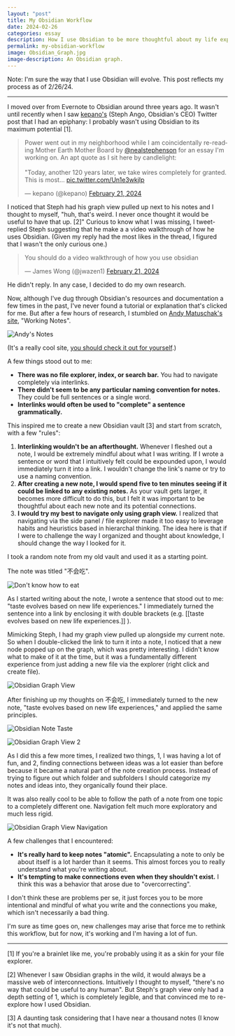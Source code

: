 ```yaml
---
layout: "post"
title: My Obsidian Workflow
date: 2024-02-26
categories: essay
description: How I use Obsidian to be more thoughtful about my life experiences and learning.
permalink: my-obsidian-workflow
image: Obsidian_Graph.jpg
image-description: An Obsidian graph.
---
```


Note: I'm sure the way that I use Obsidian will evolve. This post reflects my process as of 2/26/24.

---

I moved over from Evernote to Obsidian around three years ago. It wasn't until recently when I saw [kepano's](https://twitter.com/kepano) (Steph Ango, Obsidian's CEO) Twitter post that I had an epiphany: I probably wasn't using Obsidian to its maximum potential [1].

<blockquote class="twitter-tweet"><p lang="en" dir="ltr">Power went out in my neighborhood while I am coincidentally re-reading Mother Earth Mother Board by <a href="https://twitter.com/nealstephenson?ref_src=twsrc%5Etfw">@nealstephenson</a> for an essay I&#39;m working on. An apt quote as I sit here by candlelight:<br><br>&quot;Today, another 120 years later, we take wires completely for granted. This is most… <a href="https://t.co/Un1e3wkjIp">pic.twitter.com/Un1e3wkjIp</a></p>&mdash; kepano (@kepano) <a href="https://twitter.com/kepano/status/1760147688690184569?ref_src=twsrc%5Etfw">February 21, 2024</a></blockquote> <script async src="https://platform.twitter.com/widgets.js" charset="utf-8"></script>

I noticed that Steph had his graph view pulled up next to his notes and I thought to myself, "huh, that's weird. I never once thought it would be useful to have that up. [2]" Curious to know what I was missing, I tweet-replied Steph suggesting that he make a a video walkthrough of how he uses Obsidian. (Given my reply had the most likes in the thread, I figured that I wasn't the only curious one.)

<blockquote class="twitter-tweet"><p lang="en" dir="ltr">You should do a video walkthrough of how you use obsidian</p>&mdash; James Wong (@jwazen1) <a href="https://twitter.com/jwazen1/status/1760201652177416624?ref_src=twsrc%5Etfw">February 21, 2024</a></blockquote> <script async src="https://platform.twitter.com/widgets.js" charset="utf-8"></script>

He didn't reply. In any case, I decided to do my own research.

Now, although I've dug through Obsidian's resources and documentation a few times in the past, I've never found a tutorial or explanation that's clicked for me. But after a few hours of research, I stumbled on [Andy Matuschak's site](https://twitter.com/andy_matuschak), "Working Notes".

![Andy's Notes](/assets/blogimages/obsidian/Andys_Notes.png#background "Andy's Working Notes")

(It's a really cool site, [you should check it out for yourself](https://notes.andymatuschak.org/About_these_notes?stackedNotes=zPKTSiU725W9WQCqoVPBcxm&stackedNotes=zMX9Lfuz8sGfDUivWZcyWT&stackedNotes=zQeW31KRF1tk2zCPPGWc7UD&stackedNotes=zDV9WUPTpX5MbZb4UJEwXr1.).)

A few things stood out to me:

- **There was no file explorer, index, or search bar.** You had to navigate completely via interlinks.
- **There didn't seem to be any particular naming convention for notes.** They could be full sentences or a single word.
- **Interlinks would often be used to "complete" a sentence grammatically.**

This inspired me to create a new Obsidian vault [3] and start from scratch, with a few "rules":

1. **Interlinking wouldn't be an afterthought.** Whenever I fleshed out a note, I would be extremely mindful about what I was writing. If I wrote a sentence or word that I intuitively felt could be expounded upon, I would immediately turn it into a link. I wouldn't change the link's name or try to use a naming convention.
2. **After creating a new note, I would spend five to ten minutes seeing if it could be linked to any existing notes.** As your vault gets larger, it becomes more difficult to do this, but I felt it was important to be thoughtful about each new note and its potential connections.
3. **I would try my best to navigate only using graph view.** I realized that navigating via the side panel / file explorer made it too easy to leverage habits and heuristics based in hierarchal thinking. The idea here is that if I were to challenge the way I organized and thought about knowledge, I should change the way I looked for it.

I took a random note from my old vault and used it as a starting point.

The note was titled "不会吃".

![Don't know how to eat](/assets/blogimages/obsidian/Bu_Hui_Chi.png#background "Don't know how to eat")

As I started writing about the note, I wrote a sentence that stood out to me: "taste evolves based on new life experiences." I immediately turned the sentence into a link by enclosing it with double brackets (e.g. [[taste evolves based on new life experiences.]] ).

Mimicking Steph, I had my graph view pulled up alongside my current note. So when I double-clicked the link to turn it into a note, I noticed that a new node popped up on the graph, which was pretty interesting. I didn't know what to make of it at the time, but it was a fundamentally different experience from just adding a new file via the explorer (right click and create file).

![Obsidian Graph View](/assets/blogimages/obsidian/Interlink_Graph.png#background "Obsidian Graph View")

After finishing up my thoughts on 不会吃, I immediately turned to the new note, "taste evolves based on new life experiences," and applied the same principles.

![Obsidian Note Taste](/assets/blogimages/obsidian/Taste.png#background "Obsidian Note Taste")

![Obsidian Graph View 2](/assets/blogimages/obsidian/Interlink_Graph_2.png#background "Obsidian Graph View 2")

As I did this a few more times, I realized two things, 1, I was having a lot of fun, and 2, finding connections between ideas was a lot easier than before because it became a natural part of the note creation process. Instead of trying to figure out which folder and subfolders I should categorize my notes and ideas into, they organically found their place.

It was also really cool to be able to follow the path of a note from one topic to a completely different one. Navigation felt much more exploratory and much less rigid.

![Obsidian Graph View Navigation](/assets/blogimages/obsidian/Obsidian.gif#background "Obsidian Graph View Navigation")

A few challenges that I encountered:

- **It's really hard to keep notes "atomic".** Encapsulating a note to only be about itself is a lot harder than it seems. This almost forces you to really understand what you're writing about.
- **It's tempting to make connections even when they shouldn't exist.** I think this was a behavior that arose due to "overcorrecting".

I don't think these are problems per se, it just forces you to be more intentional and mindful of what you write and the connections you make, which isn't necessarily a bad thing.

I'm sure as time goes on, new challenges may arise that force me to rethink this workflow, but for now, it's working and I'm having a lot of fun.

---
[1] If you're a brainlet like me, you're probably using it as a skin for your file explorer.

[2] Whenever I saw Obsidian graphs in the wild, it would always be a massive web of interconnections. Intuitively I thought to myself, "there's no way that could be useful to any human". But Steph's graph view only had a depth setting of 1, which is completely legible, and that convinced me to re-explore how I used Obsidian.

[3] A daunting task considering that I have near a thousand notes (I know it's not that much).